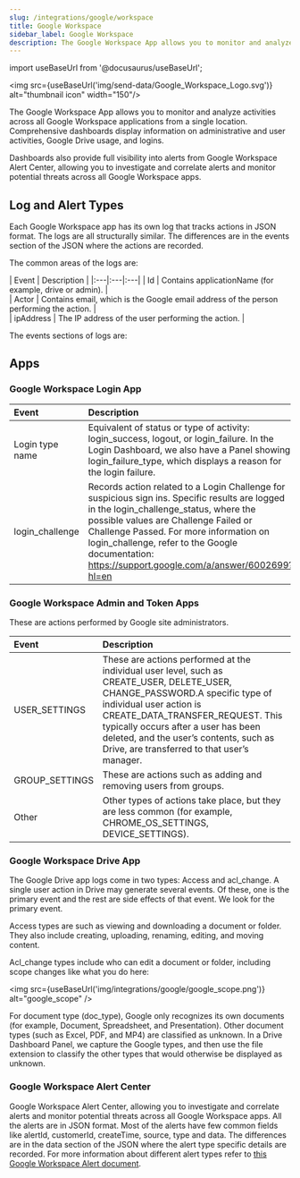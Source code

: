 ```yaml
---
slug: /integrations/google/workspace
title: Google Workspace
sidebar_label: Google Workspace
description: The Google Workspace App allows you to monitor and analyze activities across all Google Workspace applications from a single location.
---
```


import useBaseUrl from '@docusaurus/useBaseUrl';

<img src={useBaseUrl('img/send-data/Google_Workspace_Logo.svg')} alt="thumbnail icon" width="150"/>

The Google Workspace App allows you to monitor and analyze activities across all Google Workspace applications from a single location. Comprehensive dashboards display information on administrative and user activities, Google Drive usage, and logins.

Dashboards also provide full visibility into alerts from Google Workspace Alert Center, allowing you to investigate and correlate alerts and monitor potential threats across all Google Workspace apps.


## Log and Alert Types

Each Google Workspace app has its own log that tracks actions in JSON format. The logs are all structurally similar. The differences are in the events section of the JSON where the actions are recorded.

The common areas of the logs are:

| Event | Description |
|:---|:---|:---|
| Id | Contains applicationName (for example, drive or admin). |  
| Actor | Contains email, which is the Google email address of the person performing the action. |  
| ipAddress | The IP address of the user performing the action. |  

The events sections of logs are:

## Apps

### Google Workspace Login App

| Event | Description |
|:---|:---|
| Login type name | Equivalent of status or type of activity: login_success, logout, or login_failure. In the Login Dashboard, we also have a Panel showing login_failure_type, which displays a reason for the login failure. |
| login_challenge | Records action related to a Login Challenge for suspicious sign ins. Specific results are logged in the login_challenge_status, where the possible values are Challenge Failed or Challenge Passed. For more information on login_challenge, refer to the Google documentation: https://support.google.com/a/answer/6002699?hl=en |


### Google Workspace Admin and Token Apps

These are actions performed by Google site administrators.

| Event | Description |
|:---|:---|
| USER_SETTINGS | These are actions performed at the individual user level, such as CREATE_USER, DELETE_USER, CHANGE_PASSWORD.A specific type of individual user action is CREATE_DATA_TRANSFER_REQUEST. This typically occurs after a user has been deleted, and the user’s contents, such as Drive, are transferred to that user’s manager. |
| GROUP_SETTINGS | These are actions such as adding and removing users from groups. |
| Other | Other types of actions take place, but they are less common (for example, CHROME_OS_SETTINGS, DEVICE_SETTINGS). |


### Google Workspace Drive App

The Google Drive app logs come in two types: Access and acl_change. A single user action in Drive may generate several events. Of these, one is the primary event and the rest are side effects of that event. We look for the primary event.

Access types are such as viewing and downloading a document or folder. They also include creating, uploading, renaming, editing, and moving content.

Acl_change types include who can edit a document or folder, including scope changes like what you do here:

<img src={useBaseUrl('img/integrations/google/google_scope.png')} alt="google_scope" />

For document type (doc_type), Google only recognizes its own documents (for example, Document, Spreadsheet, and Presentation). Other document types (such as Excel, PDF, and MP4) are classified as unknown. In a Drive Dashboard Panel, we capture the Google types, and then use the file extension to classify the other types that would otherwise be displayed as unknown.


### Google Workspace Alert Center

Google Workspace Alert Center, allowing you to investigate and correlate alerts and monitor potential threats across all Google Workspace apps. All the alerts are in JSON format. Most of the alerts have few common fields like alertId, customerId, createTime, source, type and data. The differences are in the data section of the JSON where the alert type specific details are recorded. For more information about different alert types refer to [this Google Workspace Alert document](https://developers.google.com/admin-sdk/alertcenter/reference/alert-types).
